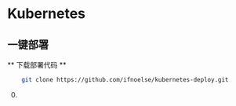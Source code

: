 # Kubernetes
## 一键部署
** 下载部署代码 **
``` bash
    git clone https://github.com/ifnoelse/kubernetes-deploy.git
```
0. 